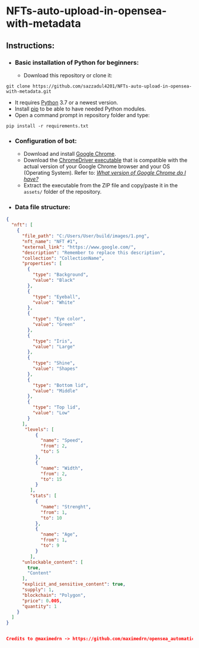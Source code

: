 # NFTs-auto-upload-in-opensea-with-metadata

## Instructions:

* ### Basic installation of Python for beginners:

  * Download this repository or clone it:
```
git clone https://github.com/sazzadul4201/NFTs-auto-upload-in-opensea-with-metadata.git
```
  * It requires [Python](https://www.python.org/) 3.7 or a newest version.
  * Install [pip](https://pip.pypa.io/en/stable/installation/) to be able to have needed Python modules.
  * Open a command prompt in repository folder and type:
```
pip install -r requirements.txt
```

* ### Configuration of bot:

  * Download and install [Google Chrome](https://www.google.com/intl/en_en/chrome/).
  * Download the [ChromeDriver executable](https://chromedriver.chromium.org/downloads) that is compatible with the actual version of your Google Chrome browser and your OS (Operating System). Refer to: _[What version of Google Chrome do I have?](https://www.whatismybrowser.com/detect/what-version-of-chrome-do-i-have)_
  * Extract the executable from the ZIP file and copy/paste it in the `assets/` folder of the repository.
    



* ### Data file structure:
```json
{
  "nft": [
    {
      "file_path": "C:/Users/User/build/images/1.png",	
      "nft_name": "NFT #1",
      "external_link": "https://www.google.com/",
      "description": "Remember to replace this description",
      "collection": "CollectionName",
      "properties": [
        {
          "type": "Background",
          "value": "Black"
        },
        {
          "type": "Eyeball",
          "value": "White"
        },
        {
          "type": "Eye color",
          "value": "Green"
        },
        {
          "type": "Iris",
          "value": "Large"
        },
        {
          "type": "Shine",
          "value": "Shapes"
        },
        {
          "type": "Bottom lid",
          "value": "Middle"
        },
        {
          "type": "Top lid",
          "value": "Low"
        }
      ],
	   "levels": [
           {
             "name": "Speed",
             "from": 2,
             "to": 5
           },
           {
             "name": "Width",
             "from": 2,
             "to": 15
           }
         ],
         "stats": [
           {
             "name": "Strenght",
             "from": 1,
             "to": 10
           },
           {
             "name": "Age",
             "from": 1,
             "to": 9
           }
         ],
      "unlockable_content": [
        true,
        "Content"
      ],
      "explicit_and_sensitive_content": true,
      "supply": 1,
      "blockchain": "Polygon",
      "price": 0.005,
      "quantity": 1
    }
  ]
}


Credits to @maximedrn -> https://github.com/maximedrn/opensea_automatic_uploader


